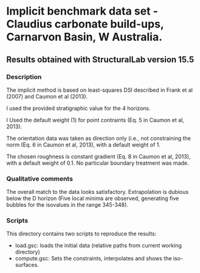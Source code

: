 # Implicit benchmark data set - Claudius carbonate build-ups, Carnarvon Basin, W Australia. 

## Results obtained with StructuralLab version 15.5 

### Description

The implicit method is based on least-squares DSI described in Frank et al (2007) and Caumon et al (2013). 

I used the provided stratigraphic value for the 4 horizons. 

I Used the default weight (1) for point contraints (Eq. 5 in Caumon et al, 2013). 

The orientation data was taken as direction only (i.e., not constraining the
norm (Eq. 6 in Caumon et al, 2013), with a default weight of 1.

The chosen roughness is constant gradient (Eq. 8 in Caumon et al, 2013), with a
default weight of 0.1. No particular boundary treatment was made. 

### Qualitative comments

The overall match to the data looks satisfactory. Extrapolation is dubious below
the D horizon (Five local minima are observed, generating five bubbles for the
isovalues in the range 345-348).


### Scripts 

This directory contains two scripts to reproduce the results: 
 * load.gsc: loads the initial data (relative paths from current working
   directory)
 * compute.gsc: Sets the constraints, interpolates and shows the iso-surfaces.  

